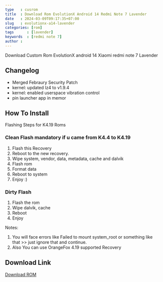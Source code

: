 ```yaml
---
type   : cusrom
title  : Download Rom EvolutionX Android 14 Redmi Note 7 Lavender
date   : 2024-03-09T09:17:35+07:00
slug   : evolutionx-a14-lavender
categories: [rom]
tags      : [lavender]
keywords  : [redmi note 7]
author :
---
```


Download Custom Rom EvolutionX android 14 Xiaomi redmi note 7 Lavender

## Changelog
- Merged Febraury Security Patch
- kernel: updated lz4 to v1.9.4
- kernel: enabled userspace vibration control
- pin launcher app in memor

## How To Install
Flashing Steps for K4.19 Roms

### Clean Flash mandatory if u came from K4.4 to K4.19
1. Flash this Recovery
2. Reboot to the new recovery.
3. Wipe system, vendor, data, metadata, cache and dalvik
4. Flash rom
5. Format data 
6. Reboot to system 
7. Enjoy :)

### Dirty Flash
1. Flash the rom
2. Wipe dalvik, cache
3. Reboot
4. Enjoy

Notes:
1. You will face errors like Failed to mount system_root or something like that >> just ignore that and continue.
2. Also You can use OrangeFox 4.19 supported Recovery

## Download Link
[Download ROM](https://sourceforge.net/projects/evolution-x/files/lavender/14/)


